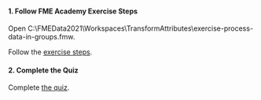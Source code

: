 <head><base target="_blank"> </head>

#### 1. Follow FME Academy Exercise Steps

Open C:\FMEData2021\Workspaces\TransformAttributes\exercise-process-data-in-groups.fmw.

Follow the [exercise steps](https://safe.my.trailhead.com/en/content/safe/modules/filter-data/exercise-process-data-in-groups?trail_id=fme-desktop-basic).

#### 2. Complete the Quiz

Complete [the quiz](https://safe.my.trailhead.com/en/content/safe/modules/filter-data/exercise-process-data-in-groups?trail_id=fme-desktop-basic#challenge).
